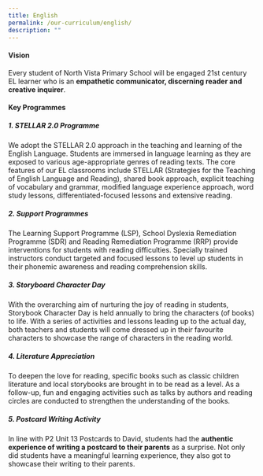 ```yaml
---
title: English
permalink: /our-curriculum/english/
description: ""
---
```

#### Vision

Every student of North Vista Primary School will be engaged 21st century EL learner who is an **empathetic communicator, discerning reader and creative inquirer**. 

#### Key Programmes

##### **1. STELLAR 2.0 Programme**
We adopt the STELLAR 2.0 approach in the teaching and learning of the English Language. Students are immersed in language learning as they are exposed to various age-appropriate genres of reading texts. The core features of our EL classrooms include STELLAR (Strategies for the Teaching of English Language and Reading), shared book approach, explicit teaching of vocabulary and grammar, modified language experience approach, word study lessons, differentiated-focused lessons and extensive reading. 

##### **2. Support Programmes**
The Learning Support Programme (LSP), School Dyslexia Remediation Programme (SDR) and Reading Remediation Programme (RRP) provide interventions for students with reading difficulties. Specially trained instructors conduct targeted and focused lessons to level up students in their phonemic awareness and reading comprehension skills.


##### **3. Storyboard Character Day**
With the overarching aim of nurturing the joy of reading in students, Storybook Character Day is held annually to bring the characters (of books) to life. With a series of activities and lessons leading up to the actual day, both teachers and students will come dressed up in their favourite characters to showcase the range of characters in the reading world.

##### **4. Literature Appreciation**
To deepen the love for reading, specific books such as classic children literature and local storybooks are brought in to be read as a level. As a follow-up, fun and engaging activities such as talks by authors and reading circles are conducted to strengthen the understanding of the books.


##### **5. Postcard Writing Activity**
In line with P2 Unit 13 Postcards to David, students had the **authentic experience of writing a postcard to their parents** as a surprise. Not only did students have a meaningful learning experience, they also got to showcase their writing to their parents.